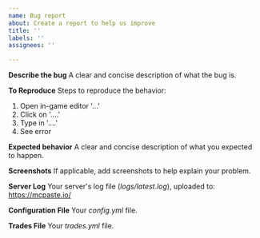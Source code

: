 ```yaml
---
name: Bug report
about: Create a report to help us improve
title: ''
labels: ''
assignees: ''

---
```


**Describe the bug**
A clear and concise description of what the bug is.

**To Reproduce**
Steps to reproduce the behavior:
1. Open in-game editor '...'
2. Click on '....'
3. Type in '....'
4. See error

**Expected behavior**
A clear and concise description of what you expected to happen.

**Screenshots**
If applicable, add screenshots to help explain your problem.

**Server Log**
Your server's log file (_logs/latest.log_), uploaded to: https://mcpaste.io/

**Configuration File**
Your _config.yml_ file.

**Trades File**
Your _trades.yml_ file.

